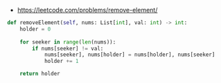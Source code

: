 -   https://leetcode.com/problems/remove-element/

```python
def removeElement(self, nums: List[int], val: int) -> int:
    holder = 0
    
    for seeker in range(len(nums)):
        if nums[seeker] != val:
            nums[seeker], nums[holder] = nums[holder], nums[seeker]
            holder += 1

    return holder
```
